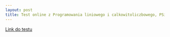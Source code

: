 ```yaml
---
layout: post
title: Test online z Programowania liniowego i calkowitoliczbowego, PSiSK, studia niestacjonarne 
---
```


[Link do testu](https://www.testportal.pl/test.html?t=xEMBFj9U2nsa)

